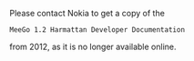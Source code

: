 Please contact Nokia to get a copy of the

    MeeGo 1.2 Harmattan Developer Documentation

from 2012, as it is no longer available online.
